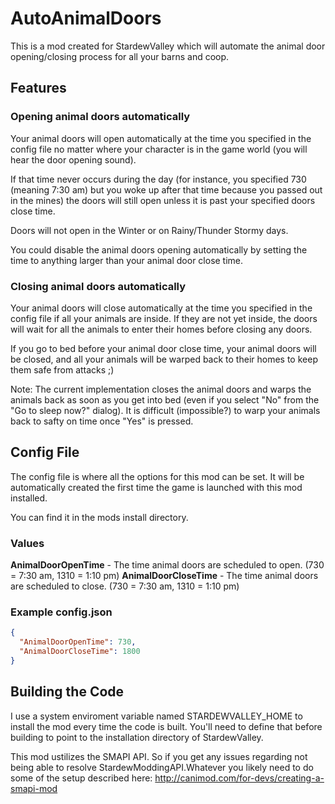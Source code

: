 # AutoAnimalDoors
This is a mod created for StardewValley which will automate the animal door opening/closing process for all your barns and coop.

## Features
### Opening animal doors automatically
Your animal doors will open automatically at the time you specified in the config file no matter where your character is in the game world (you will hear the door opening sound). 

If that time never occurs during the day (for instance, you specified 730 (meaning 7:30 am) but you woke up after that time because you passed out in the mines) the doors will still open unless it is past your specified doors close time.

Doors will not open in the Winter or on Rainy/Thunder Stormy days.

You could disable the animal doors opening automatically by setting the time to anything larger than your animal door close time.

### Closing animal doors automatically
Your animal doors will close automatically at the time you specified in the config file if all your animals are inside. If they are not yet inside, the doors will wait for all the animals to enter their homes before closing any doors. 

If you go to bed before your animal door close time, your animal doors will be closed, and all your animals will be warped back to their homes to keep them safe from attacks ;)

Note: The current implementation closes the animal doors and warps the animals back as soon as you get into bed (even if you select "No" from the "Go to sleep now?" dialog). It is difficult (impossible?) to warp your animals back to safty on time once "Yes" is pressed.

## Config File

The config file is where all the options for this mod can be set. It will be automatically created the first time the game is launched with this mod installed.

You can find it in the mods install directory.

### Values

**AnimalDoorOpenTime**  - The time animal doors are scheduled to open. (730 = 7:30 am, 1310 = 1:10 pm)
**AnimalDoorCloseTime** - The time animal doors are scheduled to close. (730 = 7:30 am, 1310 = 1:10 pm)

### Example config.json

```json
{
  "AnimalDoorOpenTime": 730,
  "AnimalDoorCloseTime": 1800
}
```

## Building the Code
I use a system enviroment variable named STARDEWVALLEY_HOME to install the mod every time the code is built. You'll need to define that before building to point to the installation directory of StardewValley.

This mod ustilizes the SMAPI API. So if you get any issues regarding not being able to resolve StardewModdingAPI.Whatever you likely need to do some of the setup described here: http://canimod.com/for-devs/creating-a-smapi-mod
